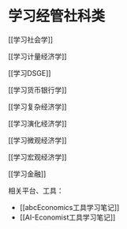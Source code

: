 # 学习经管社科类


[[学习社会学]]

[[学习计量经济学]]


[[学习DSGE]]
  
[[学习货币银行学]]
  
[[学习复杂经济学]]
  
[[学习演化经济学]]

[[学习微观经济学]]

[[学习宏观经济学]]
  
[[学习金融]]

相关平台、工具：
- [[abcEconomics工具学习笔记]]
- [[AI-Economist工具学习笔记]]

